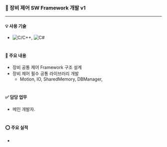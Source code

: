 ### 🔹 장비 제어 SW Framework 개발 v1
---
#### 💡 사용 기술
* ![C/C++](https://img.shields.io/badge/C++-brown.svg?style=flat&logo=cplusplus&logoColor=white),
  ![C#](https://img.shields.io/badge/CSharp-brown.svg?style=flat&logo=csharp&logoColor=white)
#

#### 📌 주요 내용
* 장비 공통 제어 Framework 구조 설계
* 장비 제어 필수 공통 라이브러리 개발
  * Motion, IO, SharedMemory, DBManager, 
#

#### ✅ 담당 업무
* 메인 개발자.
#

#### ⭕️ 주요 실적
* 
#
